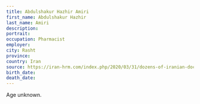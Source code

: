 ```yaml
---
title: Abdulshakur Hazhir Amiri
first_name: Abdulshakur Hazhir
last_name: Amiri
description: 
portrait: 
occupation: Pharmacist
employer: 
city: Rasht
province: 
country: Iran
source: https://iran-hrm.com/index.php/2020/03/31/dozens-of-iranian-doctors-died-during-irans-coronavirus-crisis/
birth_date: 
death_date: 
---
```


Age unknown.